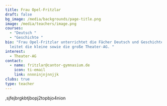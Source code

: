 ```yaml
---
title: Frau Opel-Fritzlar
draft: false
bg_image: /media/backgrounds/page-title.png
image: /media/teachers/image.png
courses:
  - "Deutsch "
  - "Geschichte "
bio: "Frau Opel-Fritzlar unterrichtet die Fächer Deutsch und Geschichte und
  leitet die kleine sowie die große Theater-AG. "
interest:
  - Theater-AG
contact:
  - name: fritzlar@cantor-gymnasium.de
    icon: ti-email
    link: nnnninjnjnnjjk
clubs: true
type: teacher
---
```

,sjfejbrgkbtjbopj2topbjo4nion